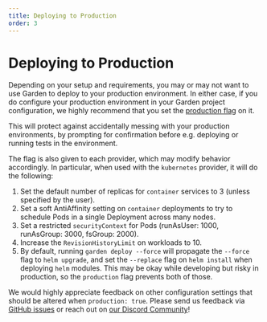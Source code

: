 ```yaml
---
title: Deploying to Production
order: 3
---
```


# Deploying to Production

Depending on your setup and requirements, you may or may not want to use Garden to deploy to your production environment. In either case, if you do configure your production environment in your Garden project configuration, we highly recommend that you set the [production flag](../../reference/project-config.md#environmentsproduction) on it.

This will protect against accidentally messing with your production environments, by prompting for confirmation before e.g. deploying or running tests in the environment.

The flag is also given to each provider, which may modify behavior accordingly. In particular, when used with the `kubernetes` provider, it will do the following:

1. Set the default number of replicas for `container` services to 3 (unless specified by the user).
2. Set a soft AntiAffinity setting on `container` deployments to try to schedule Pods in a single Deployment across many nodes.
3. Set a restricted `securityContext` for Pods (runAsUser: 1000, runAsGroup: 3000, fsGroup: 2000).
4. Increase the `RevisionHistoryLimit` on workloads to 10.
5. By default, running `garden deploy --force` will propagate the `--force` flag to `helm upgrade`, and set the `--replace` flag on `helm install` when deploying `helm` modules. This may be okay while developing but risky in production, so the `production` flag prevents both of those.

We would highly appreciate feedback on other configuration settings that should be altered when `production: true`. Please send us feedback via [GitHub issues](https://github.com/garden-io/garden/issues) or reach out on [our Discord Community](https://discord.gg/FrmhuUjFs6)!
